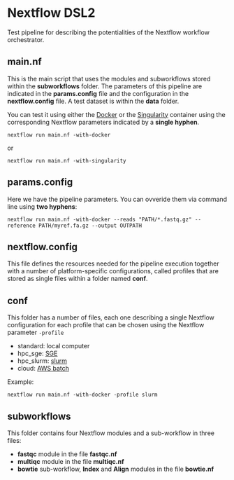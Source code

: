 # Nextflow DSL2 

Test pipeline for describing the potentialities of the Nextflow workflow orchestrator. 

## main.nf
This is the main script that uses the modules and subworkflows stored within the **subworkflows** folder. The parameters of this pipeline are indicated in the **params.config** file and the configuration in the **nextflow.config** file. A test dataset is within the **data** folder.

You can test it using either the [Docker](https://www.docker.com/) or the [Singularity](https://sylabs.io/guides/3.1/user-guide/index.html) container using the corresponding Nextflow parameters indicated by a **single hyphen**.

```
nextflow run main.nf -with-docker 
```

or

```
nextflow run main.nf -with-singularity
```


## params.config
Here we have the pipeline parameters. You can ovveride them via command line using **two hyphens**:

```
nextflow run main.nf -with-docker --reads "PATH/*.fastq.gz" --reference PATH/myref.fa.gz --output OUTPATH

```

## nextflow.config 
This file defines the resources needed for the pipeline execution together with a number of platform-specific configurations, called profiles that are stored as single files within a folder named **conf**. 

## conf
This folder has a number of files, each one describing a single Nextflow configuration for each profile that can be chosen using the Nextflow parameter ```-profile```

- standard: local computer
- hpc_sge: [SGE](https://en.wikipedia.org/wiki/Oracle_Grid_Engine)
- hpc_slurm: [slurm](https://en.wikipedia.org/wiki/Slurm_Workload_Manager)
- cloud: [AWS batch](https://aws.amazon.com/es/batch/)

Example: 

```
nextflow run main.nf -with-docker -profile slurm
```

## subworkflows
This folder contains four Nextflow modules and a sub-workflow in three files:

- **fastqc** module in the file **fastqc.nf**
- **multiqc** module in the file **multiqc.nf**
- **bowtie** sub-workflow, **Index** and **Align** modules in the file **bowtie.nf**






